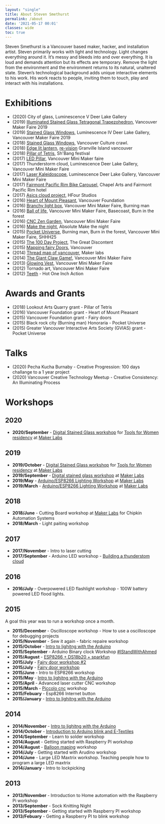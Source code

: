 ```yaml
---
layout: "single"
title: About Steven Smethurst
permalink: /about
date: '2021-05-17 00:01'
classes: wide
toc: true
---
```


Steven Smethurst is a Vancouver based maker, hacker, and installation artist. Steven primarily works with light and technology. Light changes everything around it. It’s messy and bleeds into and over everything. It is loud and demands attention but its effects are temporary. Remove the light from the environment and the environment returns to its natural, unaltered state. Steven’s technological background adds unique interactive elements to his work. His work reacts to people, inviting them to touch, play and interact with his installations.

# Exhibitions

- (2020) City of glass, Luminescence V Deer Lake Gallery
- (2019) [Illuminated Stained Glass Tetragonal Trapezohedron](/projects/2019-illuminated-stained-glass-tetragonal-trapezohedron/), Vancouver Maker Faire 2019
- (2019) [Stained Glass Windows](/projects/2018-stained-glass-window), Luminescence IV Deer Lake Gallery, Vancouver Maker Faire 2019
- (2018) [Stained Glass Windows](/projects/2018-stained-glass-window), Vancouver Culture crawl.
- (2018) [Edge lit lantern](https://www.instagram.com/p/Bmu26HDF9Uf/?taken-by=funvill), [re-vision](https://www.revision-theartofrecycling.com/) Granville Island vancouver
- (2018) [Pillar of Tetris](/projects/2017-led-pillar), Sh'Bang festival  
- (2017) [LED Pillar](/projects/2017-led-pillar), Vancouver Mini Maker faire
- (2017) Thunderstorm cloud, Luminescence Deer Lake Gallery, Vancouver Mini Maker Faire
- (2017) [Laser Kaleidoscope](/projects/2017-laser-kaleidoscope), Luminescence Deer Lake Gallery, Vancouver Mini Maker Faire
- (2017) [Fairmont Pacific Rim Bike Carousel](/projects/2017-bike-carousel),  Chapel Arts and  Fairmont Pacific Rim hotel  
- (2017) [Asics cloud project](/projects/2017-asics-color-changing-cloud-project), HFour Studios  
- (2016) [Heart of Mount Pleasant](/projects/2016-heart-of-mount-pleasant), Vancouver Foundation  
- (2016) [Branchy light box](/projects/2016-branchy-light-box), Vancouver Mini Maker Faire, Burning man
- (2016) [Ball of life](/projects/2016-ball-of-life), Vancouver Mini Maker Faire, Basecoast, Burn in the forest
- (2016) [CNC Zen Garden](/projects/2016-CNCZenGarden), Vancouver Mini Maker Faire
- (2016) [Make the night](https://www.instagram.com/p/BF0HL2Tg5Xi/?taken-by=funvill), Absolute Make the night
- (2015) [Pocket Universe](/projects/2015-pocketuniverse), Burning man, Burn in the forest, Vancouver Mini Maker Faire, SHHH25
- (2015) [The 100 Day Project](/projects/2015-The100DayProject), The Great Discontent
- (2015) [Mapping fairy Doors](https://github.com/funvill/FairyDoors), Vancouver
- (2014) [Thread map of vancouver](/projects/2014-threadmapofvancouver), Maker labs
- (2014) [The Giant Claw Game!](/projects/2014-thegiantclawgame), Vancouver Mini Maker Faire
- (2013) [Glowing Vest](https://github.com/funvill/LEDVest), Vancouver Mini Maker Faire
- (2012) Tornado art, Vancouver Mini Maker Faire 
- (2012) [Teeth](http://hotoneinchaction.com/steven-smethurst-2012) - Hot One Inch Action

# Awards and Grants

- (2018) Lookout Arts Quarry grant - Pillar of Tetris
- (2016) Vancouver Foundation grant - Heart of Mount Pleasant
- (2015) Vancouver Foundation grant - Fairy doors  
- (2015) Black rock city (Burning man) Honoraria - Pocket Universe
- (2015) Greater Vancouver Interactive Arts Society (GVIAS) grant - Pocket Universe

# Talks

- (2020) Pecha Kucha Burnaby - Creative Progression: 100 days challange to a 1 year project
- (2020) Vancouver Creative Technology Meetup - Creative Consistency: An Illuminating Process

# Workshops

## 2020

- **2020/September** - [Digital Stained Glass workshop](https://docs.google.com/presentation/d/1YAHR-W0YQaDec0vNDCcos4BVWG70-1gieS_fc73EP40/edit?usp=sharing) for [Tools for Women residency](https://www.makerlabs.com/toolsforwomen) at [Maker Labs](https://www.makerlabs.com/)

## 2019

- **2019/October** - [Digital Stained Glass workshop](https://docs.google.com/presentation/d/1YAHR-W0YQaDec0vNDCcos4BVWG70-1gieS_fc73EP40/edit?usp=sharing) for [Tools for Women residency](https://www.makerlabs.com/toolsforwomen) at [Maker Labs](https://www.makerlabs.com/)
- **2019/September** - [Digital stained glass workshop](https://blog.abluestar.com/digital-stained-glass-workshop-sept2019/) at [Maker Labs](https://www.makerlabs.com/)
- **2019/May** - [Arduino/ESP8266 Lighting Workshop](https://docs.google.com/presentation/d/1R4-8XmMbAuJphd_CyOG0-UhU3ma9GJmHftJ1euPe0EA/edit?usp=sharing) at [Maker Labs](https://www.makerlabs.com/)
- **2019/March** - [Arduino/ESP8266 Lighting Workshop](https://docs.google.com/presentation/d/1R4-8XmMbAuJphd_CyOG0-UhU3ma9GJmHftJ1euPe0EA/edit?usp=sharing) at [Maker Labs](https://www.makerlabs.com/)

## 2018

- **2018/June** - Cutting Board workshop at [Maker Labs](https://www.makerlabs.com/) for Chipkin Automation Systems
- **2018/March** - Light paiting workshop

## 2017

- **2017/November** - Intro to laser cutting
- **2017/September** - Arduino LED workshop - [Building a thunderstom cloud](https://blog.abluestar.com/projects/2017-thunderstorm-cloud/)

## 2016

- **2016/July** - Overpowered LED flashlight workshop - 100W battery powered LED flood lights.

## 2015

A goal this year was to run a workshop once a month.

- **2015/December** - Oscilloscope workshop - How to use a oscilloscope for debugging projects
- **2015/November** - Sew it again - fabric repaire workshop
- **2015/October** - [Intro to lighitng with the Arduino](https://docs.google.com/presentation/d/1bLTL7LrjBO2Jmh6EqLVGHT0sS1j-cq6GHB3zWyXx9RE/edit?usp=sharing)
- **2015/September** - Arduino Binary clock Workshop [#IStandWithAhmed](https://twitter.com/istandwithahmed)
- **2015/August** - [ESP8266 + DS18b20 + sparkfun](https://docs.google.com/presentation/d/1-X_t77Dfxi3i4lJnEG6naY6MSQDe4pnGE9W0gDQjzIA/edit?usp=sharing)
- **2015/July** - [Fairy door workshop #2](https://docs.google.com/presentation/d/1r8SgtGP7OUQRYPDZ20znpjjzukvsw_WP6_skyOxKBn8/edit?usp=sharing)
- **2015/July** - [Fairy door workshop](https://docs.google.com/presentation/d/1r8SgtGP7OUQRYPDZ20znpjjzukvsw_WP6_skyOxKBn8/edit?usp=sharing)
- **2015/June** - Intro to ESP8266 workshop
- **2015/May** - [Intro to lighitng with the Arduino](https://docs.google.com/presentation/d/1bLTL7LrjBO2Jmh6EqLVGHT0sS1j-cq6GHB3zWyXx9RE/edit?usp=sharing)
- **2015/April** - Advanced laser cutter CNC workshop
- **2015/March** - [Piccolo cnc](http://piccolo.cc/) workshop
- **2015/Febuary** - Esp8266 Internet button
- **2015/January** - [Intro to lighitng with the Arduino](https://docs.google.com/presentation/d/1bLTL7LrjBO2Jmh6EqLVGHT0sS1j-cq6GHB3zWyXx9RE/edit?usp=sharing)

## 2014

- **2014/November** - [Intro to lighitng with the Arduino](https://docs.google.com/presentation/d/1bLTL7LrjBO2Jmh6EqLVGHT0sS1j-cq6GHB3zWyXx9RE/edit?usp=sharing)
- **2014/October** - [Introduction to Arduino blink and E-Textiles](https://docs.google.com/presentation/d/17xPHKOKORkaRQvukS8ppnDqct0jHcWrnfia7GBo2MHk/edit?usp=sharing)
- **2014/September** - Learn to solder workshop
- **2014/August** - Getting started with Raspberry PI workshop
- **2014/August** - [Balloon maping](https://balloonmap.com/) workshop
- **2014/July** - Getting started with Arudino workshop
- **2014/June** - Large LED Maxtrix workshop. Teaching people how to program a large LED maxtrix
- **2014/January** - Intro to lockpicking

## 2013

- **2013/November** - Introduction to Home automation with the Raspberry Pi workshop
- **2013/September** - Sock Knitting Night
- **2013/September** - Getting started with Raspberry PI workshop
- **2013/Febuary** - Getting a Raspberry PI to blink workshop
